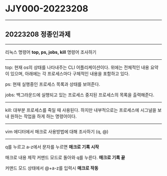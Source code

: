 # JJY000-20223208
***
## 20223208 정종인과제
***



리눅스 명령어 **top, ps, jobs, kill** 명령어 조사하기
***

top: 현재 os의 상태를 나타내주는 CLI 어플리케이션이다. 위에는 전체적인 내용 요약이 있으며, 아래에는 각 프로세스마다 구체적인 내용을 포함하고 있다.


ps: 현재 실행중인 프로세스 목록과 상태를 보여준다.


jobs: 백그라운드에 실행되고 있는 프로세스 중지된 프로세스의 목록을 출력해준다.
***

kill: 대부분 프로세스를 죽일 때 사용된다. 하지만 내부적으로는 프로세스에 시그널을 보내 원하는 작업을 하게 하는 명령어이다.
***

vim 에디터에서 매크로 사용방법에 대해 조사하기 (q, @)
***

q를 누르고 a-z에서 문자를 누르면 **매크로 기록 시작**


매크로 내용 제작 커맨드 모드로 돌아와 q를 누른다. **매크로 기록 끝**


커맨드 모드 상태에서 @+a-z를 입력시 **매크로 작동**
